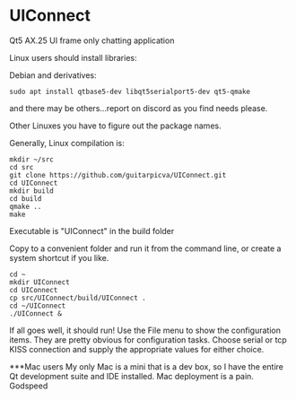 # UIConnect
Qt5 AX.25 UI frame only chatting application

Linux users should install libraries:

Debian and derivatives:
````
sudo apt install qtbase5-dev libqt5serialport5-dev qt5-qmake
````
and there may be others...report on discord as you find needs please.

Other Linuxes you have to figure out the package names.

Generally, Linux compilation is:
````
mkdir ~/src
cd src
git clone https://github.com/guitarpicva/UIConnect.git
cd UIConnect
mkdir build
cd build
qmake ..
make 
````
Executable is "UIConnect" in the build folder

Copy to a convenient folder and run it from the command line, or create a 
system shortcut if you like.
````
cd ~
mkdir UIConnect
cd UIConnect
cp src/UIConnect/build/UIConnect .
cd ~/UIConnect
./UIConnect &
````
If all goes well, it should run!  Use the File menu to show the configuration items.
They are pretty obvious for configuration tasks.  Choose serial or tcp KISS connection
and supply the appropriate values for either choice.


***Mac users 
My only Mac is a mini that is a dev box, so I have the entire Qt development suite and IDE installed.
Mac deployment is a pain.  Godspeed
